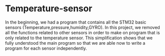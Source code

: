 # Temperature-sensor
In the beginning, we had a program that contains all the STM32 basic sensors (Temperature,pressure,humidity,GYRO). In this project, we removed all the functions related to other sensors in order to make on program that is only related to the temperature sensor. This simplification shows that we fully understood the main program so that we are able now to write a program for each sensor independently.
